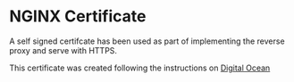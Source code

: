 # NGINX Certificate

A self signed certifcate has been used as part of implementing the reverse proxy and serve with HTTPS.

This certificate was created following the instructions on [Digital Ocean](https://www.digitalocean.com/community/tutorials/how-to-create-a-self-signed-ssl-certificate-for-nginx-in-ubuntu-20-04-1)

